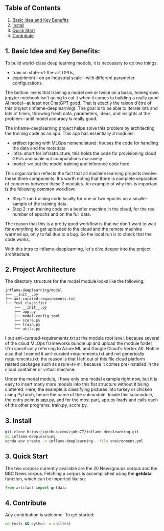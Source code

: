 ## Table of Contents
1. [Basic Idea and Key Benefits](#1-basic-idea-and-key-benefits)
2. [Install](#2-install)
3. [Quick Start](#3-quick-start)
4. [Contribute](#4-contribute)

## 1. Basic Idea and Key Benefits:
To build world-class deep learning models, it is necessary to do two things:
* train on state-of-the-art GPUs,
* experiment--on an industrial scale--with different parameter configurations.

The bottom line is that training a model one or twice on a basic, homegrown jupyter notebook isn't going to cut it when it comes to building a really good AI model--at least not ChatGPT good. That is exactly the raison d'être of this project (inflame-deeplearning). The goal is to be able to iterate lots and lots of times, throwing fresh data, parameters, ideas, and insights at the problem--until model accuracy is really good.

The inflame-deeplearning project helps solve this problem by architecting the training code as an app. This app has essentially 3 modules:

* artifact (going with MLOps nomenclature): houses the code for handling the data and the metadata
* infra: short for infrastructure, this holds the code for provisioning cloud GPUs and scale out computations massively
* model: we put the model training and inference code here

This organization reflects the fact that all machine learning projects involve these three components. It's worth noting that there is complete separation of concerns between these 3 modules. An example of why this is important is the following common workflow: 

* Step 1: run training code locally for one or two epochs on a smaller sample of the training data. 
* Step 2: run training code on a beefier machine in the cloud, for the real number of epochs and on the full data.

The reason that this is a pretty good workflow is that we don't want to wait for everything to get uploaded to the cloud and the remote machine warmed up, only to fail due to a bug. So the local run is to check that the code works.

With this intro to inflame-deeplearning, let's dive deeper into the project architecture.

## 2. Project Architecture
The directory structure for the model module looks like the following:
```
inflame-deeplearning/model
├── __init__.py
├── aml-curated-requirements.txt
└── fowl_classifier
    ├── __init__.py
    ├── app.py
    ├── model-config.toml
    ├── score.py
    ├── train.py
    └── utils.py
```
I put aml-curated-requirements.txt at the module root level, because several of the cloud MLOps frameworks bundle up and upload the module folder (I'm specifically referring to Azure ML and Google Cloud's Vertex AI). Notice also that I named it aml-curated-requirements.txt and not generically requirements.txt; the reason is that I left out of this file cloud platform related packages such as azure-ai-ml, because it comes pre-installed in the cloud container or virtual machine.

Under the model module, I have only one model example right now, but it is easy to insert many more models into this flat structure without it being cluttered. Here, the example is classifying pictures into turkey or chicken using PyTorch, hence the name of the submodule. Inside this submodule, the entry point is app.py, and for the most part, app.py loads and calls each of the other programs: train.py, score.py.

## 3. Install
```sh
git clone https://github.com/zjohn77/inflame-deeplearning.git
cd inflame-deeplearning
conda env create -n inflame-deeplearning --file environment.yml
```

## 3. Quick Start
The two corpora currently available are the 20 Newsgroups corpus and the BBC News corpus. Fetching a corpus is accomplished using the **getdata** function, which can be imported like so:

```python
from artifact import getdata
```

## 4. Contribute
Any contribution is welcome. To get started:
```sh
cd tests && python -m unittest
```